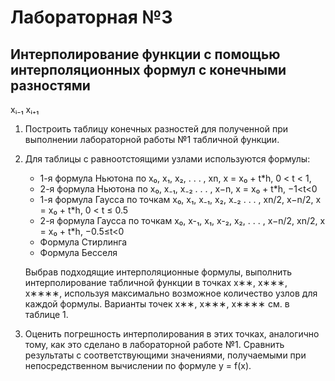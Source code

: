 # Лабораторная №3

## Интерполирование функции с помощью интерполяционных формул c конечными разностями

xᵢ₋₁ xᵢ₊₁

1. Построить таблицу конечных разностей для полученной при выполнении лабораторной работы №1
   табличной функции.
2. Для таблицы с равноотстоящими узлами используются формулы:
   - 1-я формула Ньютона по x₀, x₁, x₂, . . . , xn, x = x₀ + t*h, 0 < t < 1,
   - 2-я формула Ньютона по x₀, x₋₁, x₋₂ . . . , x−n, x = x₀ + t*h, −1<t<0
   - 1-я формула Гаусса по точкам x₀, x₁, x₋₁, x₂, x₋₂ . . . , xn/2, x−n/2, x = x₀ + t*h, 0 < t ≤
     0.5
   - 2-я формула Гаусса по точкам x₀, x-₁, x₁, x-₂, x₂, . . . , x−n/2, xn/2, x = x₀ + t*h, −0.5≤t<0
   - Формула Стирлинга
   - Формула Бесселя

   Выбрав подходящие интерполяционные формулы, выполнить интерполирование табличной функции в точках
   x∗∗, x∗∗∗, x∗∗∗∗, используя максимально возможное количество узлов для каждой формулы. Варианты
   точек x∗∗, x∗∗∗, x∗∗∗∗ см. в таблице 1.
3. Оценить погрешность интерполирования в этих точках, аналогично тому, как это сделано в
   лабораторной работе №1. Сравнить результаты с соответствующими значениями, получаемыми при
   непосредственном вычислении по формуле y = f(x).

